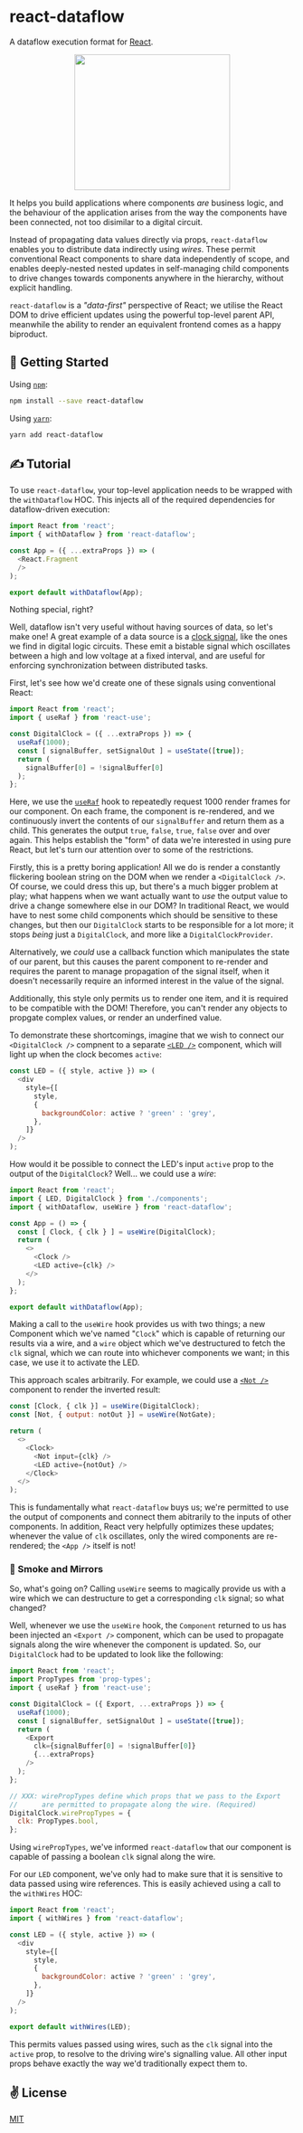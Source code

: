 # react-dataflow
A dataflow execution format for [React](https://reactjs.org/).

<p align="center">
  <img src="./assets/squiggly.png" width="275" height="240">
</p>

It helps you build applications where components _are_ business logic, and the behaviour of the application arises from the way the components have been connected, not too disimilar to a digital circuit.

Instead of propagating data values directly via props, `react-dataflow` enables you to distribute data indirectly using _wires_. These permit conventional React components to share data independently of scope, and enables deeply-nested nested updates in self-managing child components to drive changes towards components anywhere in the hierarchy, without explicit handling.

`react-dataflow` is a _"data-first"_ perspective of React; we utilise the React DOM to drive efficient updates using the powerful top-level parent API, meanwhile the ability to render an equivalent frontend comes as a happy biproduct.

## 🚀 Getting Started

Using [`npm`]():

```bash
npm install --save react-dataflow
```

Using [`yarn`]():

```bash
yarn add react-dataflow
```

## ✍️ Tutorial

To use `react-dataflow`, your top-level application needs to be wrapped with the `withDataflow` HOC. This injects all of the required dependencies for dataflow-driven execution:

```javascript
import React from 'react';
import { withDataflow } from 'react-dataflow';

const App = ({ ...extraProps }) => (
  <React.Fragment
  />
);

export default withDataflow(App);
```

Nothing special, right?

Well, dataflow isn't very useful without having sources of data, so let's make one! A great example of a data source is a [clock signal](https://en.wikipedia.org/wiki/Clock_signal), like the ones we find in digital logic circuits. These emit a bistable signal which oscillates between a high and low voltage at a fixed interval, and are useful for enforcing synchronization between distributed tasks.

First, let's see how we'd create one of these signals using conventional React:

```javascript
import React from 'react';
import { useRaf } from 'react-use';

const DigitalClock = ({ ...extraProps }) => {
  useRaf(1000);
  const [ signalBuffer, setSignalOut ] = useState([true]);
  return (
    signalBuffer[0] = !signalBuffer[0]
  );
};
```

Here, we use the [`useRaf`](https://github.com/streamich/react-use) hook to repeatedly request 1000 render frames for our component. On each frame, the component is re-rendered, and we continuously invert the contents of our `signalBuffer` and return them as a child. This generates the output `true`, `false`, `true`, `false` over and over again. This helps establish the "form" of data we're interested in using pure React, but let's turn our attention over to some of the restrictions.

Firstly, this is a pretty boring application! All we do is render a constantly flickering boolean string on the DOM when we render a `<DigitalClock />`. Of course, we could dress this up, but there's a much bigger problem at play; what happens when we want actually want to _use_ the output value to drive a change somewhere else in our DOM? In traditional React, we would have to nest some child components which should be sensitive to these changes, but then our `DigitalClock` starts to be responsible for a lot more; it stops _being_ just a `DigitalClock`, and more like a `DigitalClockProvider`.

Alternatively, we _could_ use a callback function which manipulates the state of our parent, but this causes the parent component to re-render and requires the parent to manage propagation of the signal itself, when it doesn't necessarily require an informed interest in the value of the signal.

Additionally, this style only permits us to render one item, and it is required to be compatible with the DOM! Therefore, you can't render any objects to propgate complex values, or render an underfined value.

To demonstrate these shortcomings, imagine that we wish to connect our `<DigitalClock />` compnent to a separate [`<LED />`](https://en.wikipedia.org/wiki/Light-emitting_diode) component, which will light up when the clock becomes `active`:

```javascript
const LED = ({ style, active }) => (
  <div
    style={[
      style,
      {
        backgroundColor: active ? 'green' : 'grey',
      },
    ]}
  />
);
```
How would it be possible to connect the LED's input `active` prop to the output of the `DigitalClock`? Well... we could use a _wire_:

```javascript
import React from 'react';
import { LED, DigitalClock } from './components';
import { withDataflow, useWire } from 'react-dataflow';

const App = () => {
  const [ Clock, { clk } ] = useWire(DigitalClock);
  return (
    <>
      <Clock />
      <LED active={clk} />
    </>
  );
};

export default withDataflow(App);
```

Making a call to the `useWire` hook provides us with two things; a new Component which we've named "`Clock`" which is capable of returning our results via a wire, and a `wire` object which we've destructured to fetch the `clk` signal, which we can route into whichever components we want; in this case, we use it to activate the LED.

This approach scales arbitrarily. For example, we could use a [`<Not />`](https://en.wikipedia.org/wiki/Inverter_(logic_gate)) component to render the inverted result:

```javascript
const [Clock, { clk }] = useWire(DigitalClock);
const [Not, { output: notOut }] = useWire(NotGate);

return (
  <>
    <Clock>
      <Not input={clk} />
      <LED active={notOut} />
    </Clock>
  </>
);
```

This is fundamentally what `react-dataflow` buys us; we're permitted to use the output of components and connect them abitrarily to the inputs of other components. In addition, React very helpfully optimizes these updates; whenever the value of `clk` oscillates, only the wired components are re-rendered; the `<App />` itself is not!

### 🔮 Smoke and Mirrors

So, what's going on? Calling `useWire` seems to magically provide us with a wire which we can destructure to get a corresponding `clk` signal; so what changed?

Well, whenever we use the `useWire` hook, the `Component` returned to us has been injected an `<Export />` component, which can be used to propagate signals along the wire whenever the component is updated. So, our `DigitalClock` had to be updated to look like the following:

```javascript
import React from 'react';
import PropTypes from 'prop-types';
import { useRaf } from 'react-use';

const DigitalClock = ({ Export, ...extraProps }) => {
  useRaf(1000);
  const [ signalBuffer, setSignalOut ] = useState([true]);
  return (
    <Export
      clk={signalBuffer[0] = !signalBuffer[0]}
      {...extraProps}
    />
  );
};

// XXX: wirePropTypes define which props that we pass to the Export
//      are permitted to propagate along the wire. (Required)
DigitalClock.wirePropTypes = {
  clk: PropTypes.bool,
};
```

Using `wirePropTypes`, we've informed `react-dataflow` that our component is capable of passing a boolean `clk` signal along the wire.

For our `LED` component, we've only had to make sure that it is sensitive to data passed using wire references. This is easily achieved using a call to the `withWires` HOC:

```javascript
import React from 'react';
import { withWires } from 'react-dataflow';

const LED = ({ style, active }) => (
  <div
    style={[
      style,
      {
        backgroundColor: active ? 'green' : 'grey',
      },
    ]}
  />
);

export default withWires(LED);
```

This permits values passed using wires, such as the `clk` signal into the `active` prop, to resolve to the driving wire's signalling value. All other input props behave exactly the way we'd traditionally expect them to.

## ✌️ License
[MIT](https://opensource.org/licenses/MIT)
